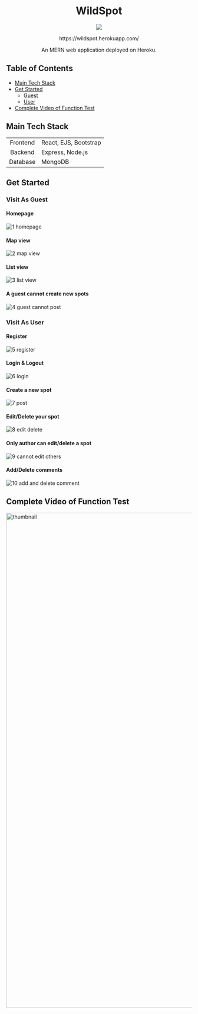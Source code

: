 <h1 align="center">WildSpot</h1>
<p align="center">
  <img src="https://img.shields.io/badge/yuxin-open to work :P-ff69b4" />
</p>
<p align="center">https://wildspot.herokuapp.com/</p>
<p align="center">An MERN web application deployed on Heroku.</p>

## Table of Contents

* [Main Tech Stack](#main-tech-stack)
* [Get Started](#get-started)
  + [Guest](#visit-as-guest)
  + [User](#visit-as-user)
* [Complete Video of Function Test](#complete-video-of-function-test)


## Main Tech Stack 

|            |                       |
|:----------:|:----------------------|
| Frontend   | React, EJS, Bootstrap |
| Backend    | Express, Node.js      |
| Database   | MongoDB               |

## Get Started

### Visit As Guest

#### Homepage

![1 homepage](https://user-images.githubusercontent.com/109834466/212371285-9bf70434-7786-424f-a910-5af05e5b8d7e.gif)

#### Map view

![2 map view](https://user-images.githubusercontent.com/109834466/212371345-bea884f3-6b49-475b-ac11-283271dfb748.gif)

#### List view

![3 list view](https://user-images.githubusercontent.com/109834466/212371381-29815128-f5c5-405f-b440-0ee4e9257256.gif)

#### A guest cannot create new spots

![4 guest cannot post](https://user-images.githubusercontent.com/109834466/212371648-56c7a310-a5e3-458d-b81c-1947ca1d3ec3.gif)

### Visit As User

#### Register

![5 register](https://user-images.githubusercontent.com/109834466/212371947-84be8a6c-eee3-4a69-935e-a3682c875b1b.gif)

#### Login & Logout

![6 login](https://user-images.githubusercontent.com/109834466/212371973-1b5dce70-afc6-4f19-89bd-f776b6516d17.gif)

#### Create a new spot

![7 post](https://user-images.githubusercontent.com/109834466/212372053-28069cb3-010d-4888-a25f-896a8dab405b.gif)

#### Edit/Delete your spot

![8 edit   delete](https://user-images.githubusercontent.com/109834466/212372131-b93b31f7-589e-45ec-9fe5-3cda73894efe.gif)

#### Only author can edit/delete a spot

![9 cannot edit others](https://user-images.githubusercontent.com/109834466/212372203-b440f0e9-5b1b-4ad9-a1ee-849c9561bb7d.gif)

#### Add/Delete comments

![10 add and delete comment](https://user-images.githubusercontent.com/109834466/212372253-9a0ea470-111c-4e1c-b63d-0ed465c769b2.gif)


## Complete Video of Function Test

[<img width="1338" alt="thumbnail" src="https://user-images.githubusercontent.com/109834466/212392459-198af526-addb-4018-8eb3-cde92cf096d1.png">](http://www.youtube.com/watch?v=YOUTUBE_VIDEO_ID_HERE "Video Title")

